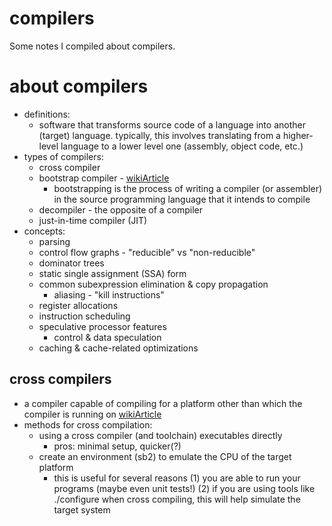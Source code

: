 # compilers
Some notes I compiled about compilers.

# about compilers
* definitions:
    * software that transforms source code of a language into another (target)
      language. typically, this involves translating from a higher-level
      language to a lower level one (assembly, object code, etc.)
* types of compilers:
    * cross compiler
    * bootstrap compiler - [wikiArticle](https://en.wikipedia.org/wiki/Bootstrapping_(compilers))
        * bootstrapping is the process of writing a compiler (or assembler) in
          the source programming language that it intends to compile
    * decompiler - the opposite of a compiler
    * just-in-time compiler (JIT)
* concepts:
    * parsing
    * control flow graphs - "reducible" vs "non-reducible"
    * dominator trees
    * static single assignment (SSA) form
    * common subexpression elimination & copy propagation
        * aliasing - "kill instructions"
    * register allocations
    * instruction scheduling
    * speculative processor features
        * control & data speculation
    * caching & cache-related optimizations

## cross compilers
* a compiler capable of compiling for a platform other than which the compiler
  is running on [wikiArticle](https://en.wikipedia.org/wiki/Cross_compiler)
* methods for cross compilation:
    * using a cross compiler (and toolchain) executables directly
        * pros: minimal setup, quicker(?)
    * create an environment (sb2) to emulate the CPU of the target platform
        * this is useful for several reasons (1) you are able to run your
          programs (maybe even unit tests!) (2) if you are using tools like
          ./configure when cross compiling, this will help simulate the target
          system

